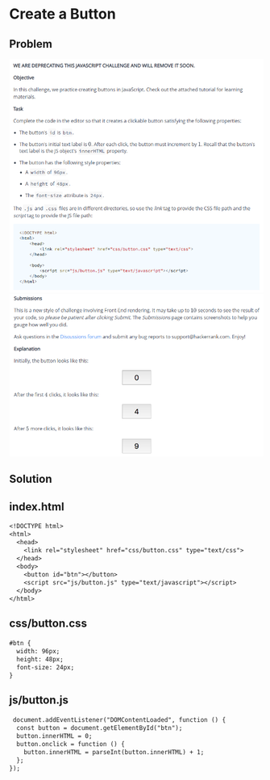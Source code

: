 # Create a Button

## Problem
![alt text](image.png)
![alt text](image-1.png)

## Solution

## index.html
```
<!DOCTYPE html>
<html>
  <head>
    <link rel="stylesheet" href="css/button.css" type="text/css">
  </head>
  <body>
    <button id="btn"></button>
    <script src="js/button.js" type="text/javascript"></script>
  </body>
</html>
```

## css/button.css
```
#btn {
  width: 96px;
  height: 48px;
  font-size: 24px;
}
```

## js/button.js
```
 document.addEventListener("DOMContentLoaded", function () {
  const button = document.getElementById("btn");
  button.innerHTML = 0;
  button.onclick = function () {
    button.innerHTML = parseInt(button.innerHTML) + 1;
  };
});
```